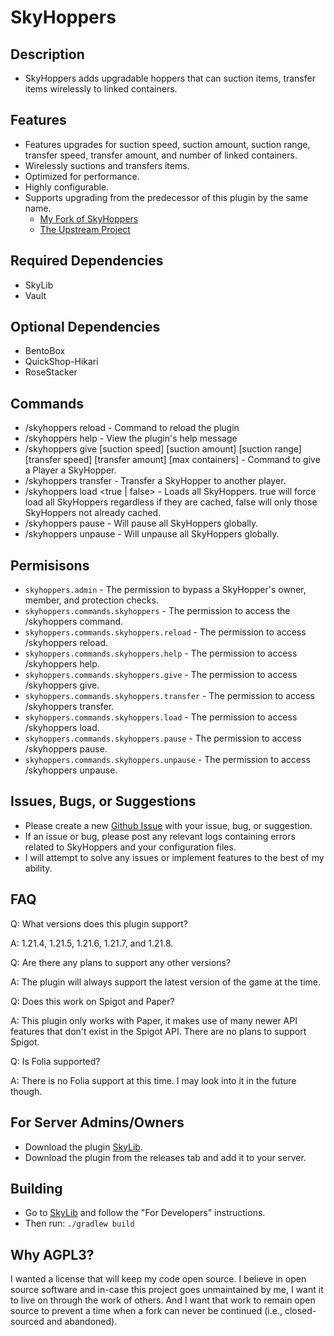 # SkyHoppers
## Description
* SkyHoppers adds upgradable hoppers that can suction items, transfer items wirelessly to linked containers.
## Features
* Features upgrades for suction speed, suction amount, suction range, transfer speed, transfer amount, and number of linked containers.
* Wirelessly suctions and transfers items.
* Optimized for performance.
* Highly configurable.
* Supports upgrading from the predecessor of this plugin by the same name.
  * [My Fork of SkyHoppers](<https://github.com/lukesky19/Legacy_SkyHoppers>)
  * [The Upstream Project](<https://github.com/Oribuin/SkyHoppers>)
## Required Dependencies
* SkyLib
* Vault
## Optional Dependencies
* BentoBox
* QuickShop-Hikari
* RoseStacker
## Commands
- /skyhoppers reload - Command to reload the plugin
- /skyhoppers help - View the plugin's help message
- /skyhoppers give <player name> <amount> \[suction speed] \[suction amount] \[suction range] \[transfer speed] \[transfer amount] \[max containers] - Command to give a Player a SkyHopper.
- /skyhoppers transfer <player name> - Transfer a SkyHopper to another player.
- /skyhoppers load <true | false> - Loads all SkyHoppers. true will force load all SkyHoppers regardless if they are cached, false will only those SkyHoppers not already cached.
- /skyhoppers pause - Will pause all SkyHoppers globally.
- /skyhoppers unpause - Will unpause all SkyHoppers globally.
## Permisisons
- `skyhoppers.admin` - The permission to bypass a SkyHopper's owner, member, and protection checks.
- `skyhoppers.commands.skyhoppers` - The permission to access the /skyhoppers command.
- `skyhoppers.commands.skyhoppers.reload` - The permission to access /skyhoppers reload.
- `skyhoppers.commands.skyhoppers.help` - The permission to access /skyhoppers help.
- `skyhoppers.commands.skyhoppers.give` - The permission to access /skyhoppers give.
- `skyhoppers.commands.skyhoppers.transfer` - The permission to access /skyhoppers transfer.
- `skyhoppers.commands.skyhoppers.load` - The permission to access /skyhoppers load.
- `skyhoppers.commands.skyhoppers.pause` - The permission to access /skyhoppers pause.
- `skyhoppers.commands.skyhoppers.unpause` - The permission to access /skyhoppers unpause.
## Issues, Bugs, or Suggestions
* Please create a new [Github Issue](https://github.com/lukesky19/SkyHoppers/issues) with your issue, bug, or suggestion.
* If an issue or bug, please post any relevant logs containing errors related to SkyHoppers and your configuration files.
* I will attempt to solve any issues or implement features to the best of my ability.
## FAQ
Q: What versions does this plugin support?

A: 1.21.4, 1.21.5, 1.21.6, 1.21.7, and 1.21.8.

Q: Are there any plans to support any other versions?

A: The plugin will always support the latest version of the game at the time.

Q: Does this work on Spigot and Paper?

A: This plugin only works with Paper, it makes use of many newer API features that don't exist in the Spigot API. There are no plans to support Spigot.

Q: Is Folia supported?

A: There is no Folia support at this time. I may look into it in the future though.

## For Server Admins/Owners
* Download the plugin [SkyLib](https://github.com/lukesky19/SkyLib/releases).
* Download the plugin from the releases tab and add it to your server.

## Building
* Go to [SkyLib](https://github.com/lukesky19/SkyLib) and follow the "For Developers" instructions.
* Then run:
  ```./gradlew build```

## Why AGPL3?
I wanted a license that will keep my code open source. I believe in open source software and in-case this project goes unmaintained by me, I want it to live on through the work of others. And I want that work to remain open source to prevent a time when a fork can never be continued (i.e., closed-sourced and abandoned).
